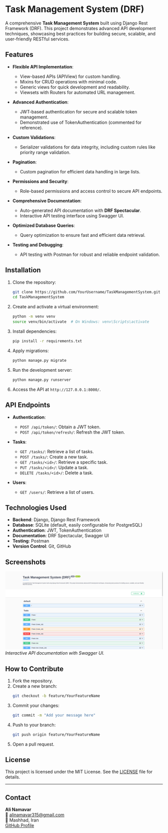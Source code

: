 # Task Management System (DRF)

A comprehensive **Task Management System** built using Django Rest Framework (DRF). This project demonstrates advanced API development techniques, showcasing best practices for building secure, scalable, and user-friendly RESTful services.

## Features

- **Flexible API Implementation**:
  - View-based APIs (APIView) for custom handling.
  - Mixins for CRUD operations with minimal code.
  - Generic views for quick development and readability.
  - Viewsets with Routers for automated URL management.

- **Advanced Authentication**:
  - JWT-based authentication for secure and scalable token management.
  - Demonstrated use of TokenAuthentication (commented for reference).

- **Custom Validations**:
  - Serializer validations for data integrity, including custom rules like priority range validation.

- **Pagination**:
  - Custom pagination for efficient data handling in large lists.

- **Permissions and Security**:
  - Role-based permissions and access control to secure API endpoints.

- **Comprehensive Documentation**:
  - Auto-generated API documentation with **DRF Spectacular**.
  - Interactive API testing interface using Swagger UI.

- **Optimized Database Queries**:
  - Query optimization to ensure fast and efficient data retrieval.

- **Testing and Debugging**:
  - API testing with Postman for robust and reliable endpoint validation.

## Installation

1. Clone the repository:
   ```bash
   git clone https://github.com/YourUsername/TaskManagementSystem.git
   cd TaskManagementSystem
   ```

2. Create and activate a virtual environment:
   ```bash
   python -m venv venv
   source venv/bin/activate  # On Windows: venv\Scripts\activate
   ```

3. Install dependencies:
   ```bash
   pip install -r requirements.txt
   ```

4. Apply migrations:
   ```bash
   python manage.py migrate
   ```

5. Run the development server:
   ```bash
   python manage.py runserver
   ```

6. Access the API at `http://127.0.0.1:8000/`.

## API Endpoints

- **Authentication**:
  - `POST /api/token/`: Obtain a JWT token.
  - `POST /api/token/refresh/`: Refresh the JWT token.

- **Tasks**:
  - `GET /tasks/`: Retrieve a list of tasks.
  - `POST /tasks/`: Create a new task.
  - `GET /tasks/<id>/`: Retrieve a specific task.
  - `PUT /tasks/<id>/`: Update a task.
  - `DELETE /tasks/<id>/`: Delete a task.

- **Users**:
  - `GET /users/`: Retrieve a list of users.

## Technologies Used

- **Backend**: Django, Django Rest Framework
- **Database**: SQLite (default, easily configurable for PostgreSQL)
- **Authentication**: JWT, TokenAuthentication
- **Documentation**: DRF Spectacular, Swagger UI
- **Testing**: Postman
- **Version Control**: Git, GitHub

## Screenshots

![Swagger UI](Screenshot%20from%202025-01-26%2018-24-17.png)
*Interactive API documentation with Swagger UI.*


## How to Contribute

1. Fork the repository.
2. Create a new branch:
   ```bash
   git checkout -b feature/YourFeatureName
   ```
3. Commit your changes:
   ```bash
   git commit -m "Add your message here"
   ```
4. Push to your branch:
   ```bash
   git push origin feature/YourFeatureName
   ```
5. Open a pull request.

## License

This project is licensed under the MIT License. See the [LICENSE](LICENSE) file for details.

---

## Contact

**Ali Namavar**  
📧 [alinamavar315@gmail.com](mailto:alinamavar315@gmail.com)  
📍 Mashhad, Iran  
[GitHub Profile](https://github.com/AliNamavar)
